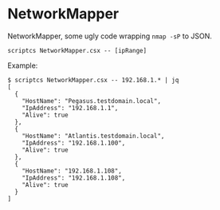 NetworkMapper
=== 

NetworkMapper, some ugly code wrapping `nmap -sP` to JSON. 

```
scriptcs NetworkMapper.csx -- [ipRange]
```

Example: 

```
$ scriptcs NetworkMapper.csx -- 192.168.1.* | jq
[
  {
    "HostName": "Pegasus.testdomain.local",
    "IpAddress": "192.168.1.1",
    "Alive": true
  },
  {
    "HostName": "Atlantis.testdomain.local",
    "IpAddress": "192.168.1.100",
    "Alive": true
  },
  {
    "HostName": "192.168.1.108",
    "IpAddress": "192.168.1.108",
    "Alive": true
  }
]
```